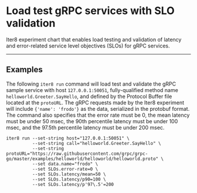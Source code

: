 # Load test gRPC services with SLO validation

Iter8 experiment chart that enables load testing and validation of latency and error-related service level objectives (SLOs) for gRPC services.
***

## Examples

The following `iter8 run` command will load test and validate the gRPC sample service with host `127.0.0.1:50051`, fully-qualified method name `helloworld.Greeter.SayHello`, and defined by the Protocol Buffer file located at the `protoURL`. The gRPC requests made by the Iter8 experiment will include `{'name': 'frodo'}` as the data, serialized in the protobuf format. The command also specifies that the error rate must be 0, the mean latency must be under 50 msec, the 90th percentile latency must be under 100 msec, and the 97.5th percentile latency must be under 200 msec.

```shell
iter8 run --set-string host="127.0.0.1:50051" \
          --set-string call="helloworld.Greeter.SayHello" \
          --set-string protoURL="https://raw.githubusercontent.com/grpc/grpc-go/master/examples/helloworld/helloworld/helloworld.proto" \
          --set data.name="frodo" \
          --set SLOs.error-rate=0 \
          --set SLOs.latency/mean=50 \
          --set SLOs.latency/p90=100 \
          --set SLOs.latency/p'97\.5'=200
```
